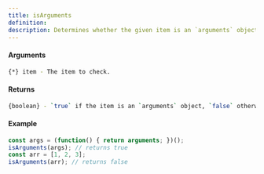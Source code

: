 ```yaml
---
title: isArguments
definition: 
description: Determines whether the given item is an `arguments` object.
---
```



#### Arguments


```bash
{*} item - The item to check.
```


#### Returns


```bash
{boolean} - `true` if the item is an `arguments` object, `false` otherwise.
```


#### Example


```ts
const args = (function() { return arguments; })();isArguments(args); // returns trueconst arr = [1, 2, 3];isArguments(arr); // returns false
```